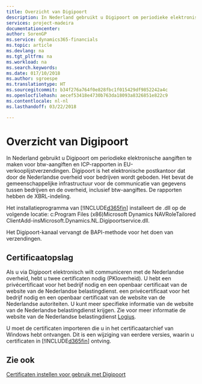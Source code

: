 ```yaml
---
title: Overzicht van Digipoort
description: In Nederland gebruikt u Digipoort om periodieke elektronische aangiften te maken voor btw-aangiften en ICP-rapporten in EU-verkooplijstverzendingen. Digipoort is het elektronische postkantoor dat door de Nederlandse overheid voor bedrijven wordt geboden.
services: project-madeira
documentationcenter: 
author: SorenGP
ms.service: dynamics365-financials
ms.topic: article
ms.devlang: na
ms.tgt_pltfrm: na
ms.workload: na
ms.search.keywords: 
ms.date: 017/10/2018
ms.author: sgroespe
ms.translationtype: HT
ms.sourcegitcommit: b34f276a764f0e828fbc1f015429df9852242a4c
ms.openlocfilehash: aecef53418e4730b763da18093a8326851e822c9
ms.contentlocale: nl-nl
ms.lasthandoff: 03/22/2018

---
```

# <a name="digipoort-overview"></a>Overzicht van Digipoort
In Nederland gebruikt u Digipoort om periodieke elektronische aangiften te maken voor btw-aangiften en ICP-rapporten in EU-verkooplijstverzendingen. Digipoort is het elektronische postkantoor dat door de Nederlandse overheid voor bedrijven wordt geboden. Het bevat de gemeenschappelijke infrastructuur voor de communicatie van gegevens tussen bedrijven en de overheid, inclusief btw-aangiftes. De rapporten hebben de XBRL-indeling.  

Het installatieprogramma van [!INCLUDE[d365fin](../../includes/d365fin_md.md)] installeert de .dll op de volgende locatie: c:Program Files (x86)Microsoft Dynamics NAV<version>RoleTailored ClientAdd-insMicrosoft.Dynamics.NL.Digipoortservice.dll.  

Het Digipoort-kanaal vervangt de BAPI-methode voor het doen van verzendingen.  

## <a name="certificate-storage"></a>Certificaatopslag  
Als u via Digipoort elektronisch wilt communiceren met de Nederlandse overheid, hebt u twee certificaten nodig (PKIoverheid). U hebt een privécertificaat voor het bedrijf nodig en een openbaar certificaat van de website van de Nederlandse belastingdienst. een privécertificaat voor het bedrijf nodig en een openbaar certificaat van de website van de Nederlandse autoriteiten. U kunt meer specifieke informatie van de website van de Nederlandse belastingdienst krijgen. Zie voor meer informatie de website van de Nederlandse belastingdienst [Logius](https://aansluiten.procesinfrastructuur.nl/site/en/).  

U moet de certificaten importeren die u in het certificaatarchief van Windows hebt ontvangen. Dit is een wijziging van eerdere versies, waarin u certificaten in [!INCLUDE[d365fin](../../includes/d365fin_md.md)] ontving.  

## <a name="see-also"></a>Zie ook  
[Certificaten instellen voor gebruik met Digipoort](how-to-set-up-certificates-for-use-with-digipoort.md)

